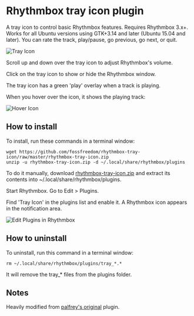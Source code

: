Rhythmbox tray icon plugin
==========================

A tray icon to control basic Rhythmbox features. Requires Rhythmbox 3.x+.  Works for all Ubuntu versions using GTK+3.14 and later (Ubuntu 15.04 and later).
You can rate the track, play/pause, go previous, go next, or quit.

![Tray Icon](http://farm8.staticflickr.com/7232/7219610460_327356b800_o.png)

Scroll up and down over the tray icon to adjust Rhythmbox's volume.

Click on the tray icon to show or hide the Rhythmbox window.

The tray icon has a green 'play' overlay when a track is playing.

When you hover over the icon, it shows the playing track:

![Hover Icon](http://farm9.staticflickr.com/8487/8214931320_8d99b85578_o.png)


How to install
-----------------

To install, run these commands in a terminal window:

    wget https://github.com/fossfreedom/rhythmbox-tray-icon/raw/master/rhythmbox-tray-icon.zip
    unzip -u rhythmbox-tray-icon.zip -d ~/.local/share/rhythmbox/plugins

To do it manually, download [rhythmbox-tray-icon.zip](https://github.com/mendhak/rhythmbox-tray-icon/raw/master/rhythmbox-tray-icon.zip) and extract its contents into ~/.local/share/rhythmbox/plugins.

Start Rhythmbox.  Go to Edit > Plugins.

Find 'Tray Icon' in the plugins list and enable it.  A Rhythmbox icon appears in the notification area.

![Edit Plugins in Rhythmbox](http://farm6.staticflickr.com/5197/7219640336_a97b998f63_o.png)


How to uninstall
-----------------

To uninstall, run this command in a terminal window:

    rm ~/.local/share/rhythmbox/plugins/tray_*.*

It will remove the tray_* files from the plugins folder.

Notes
----------------

Heavily modified from [palfrey's original](https://github.com/palfrey/rhythmbox-tray-icon) plugin.

